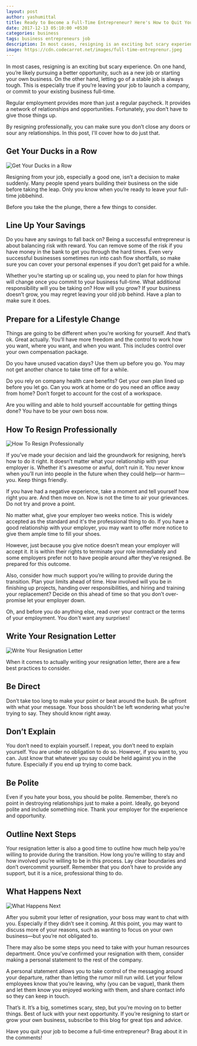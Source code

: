 ```yaml
---
layout: post
author: yashumittal
title: Ready to Become a Full-Time Entrepreneur? Here's How to Quit Your Job
date: 2017-12-13 05:10:00 +0530
categories: business
tags: business entrepreneurs job
description: In most cases, resigning is an exciting but scary experience. On one hand, you’re likely pursuing a better opportunity, such as a new job or starting your own business.
image: https://cdn.codecarrot.net/images/full-time-entreprenur.jpeg
---
```


In most cases, resigning is an exciting but scary experience. On one hand, you’re likely pursuing a better opportunity, such as a new job or starting your own business. On the other hand, letting go of a stable job is always tough. This is especially true if you’re leaving your job to launch a company, or commit to your existing business full-time.

Regular employment provides more than just a regular paycheck. It provides a network of relationships and opportunities. Fortunately, you don’t have to give those things up.

By resigning professionally, you can make sure you don’t close any doors or sour any relationships. In this post, I'll cover how to do just that.

## Get Your Ducks in a Row

![Get Your Ducks in a Row](https://cdn.codecarrot.net/images/ducks-in-row.jpeg)

Resigning from your job, especially a good one, isn’t a decision to make suddenly. Many people spend years building their business on the side before taking the leap. Only you know when you’re ready to leave your full-time jobbehind.

Before you take the the plunge, there a few things to consider.

## Line Up Your Savings

Do you have any savings to fall back on? Being a successful entrepreneur is about balancing risk with reward. You can remove some of the risk if you have money in the bank to get you through the hard times. Even very successful businesses sometimes run into cash flow shortfalls, so make sure you can cover your personal expenses if you don’t get paid for a while.

Whether you’re starting up or scaling up, you need to plan for how things will change once you commit to your business full-time. What additional responsibility will you be taking on? How will you grow? If your business doesn’t grow, you may regret leaving your old job behind. Have a plan to make sure it does.

## Prepare for a Lifestyle Change

Things are going to be different when you’re working for yourself. And that’s ok. Great actually. You’ll have more freedom and the control to work how you want, where you want, and when you want. This includes control over your own compensation package.

Do you have unused vacation days? Use them up before you go. You may not get another chance to take time off for a while.

Do you rely on company health care benefits? Get your own plan lined up before you let go.
Can you work at home or do you need an office away from home? Don’t forget to account for the cost of a workspace.

Are you willing and able to hold yourself accountable for getting things done? You have to be your own boss now.

## How To Resign Professionally

![How To Resign Professionally](https://cdn.codecarrot.net/images/resign-professionally.jpeg)

If you’ve made your decision and laid the groundwork for resigning, here’s how to do it right.
It doesn’t matter what your relationship with your employer is. Whether it's awesome or awful, don’t ruin it. You never know when you’ll run into people in the future when they could help—or harm—you. Keep things friendly.

If you have had a negative experience, take a moment and tell yourself how right you are. And then move on. Now is not the time to air your grievances. Do not try and prove a point.

No matter what, give your employer two weeks notice. This is widely accepted as the standard and it's the professional thing to do. If you have a good relationship with your employer, you may want to offer more notice to give them ample time to fill your shoes.

However, just because you give notice doesn’t mean your employer will accept it. It is within their rights to terminate your role immediately and some employers prefer not to have people around after they’ve resigned. Be prepared for this outcome.

Also, consider how much support you’re willing to provide during the transition. Plan your limits ahead of time. How involved will you be in finishing up projects, handing over responsibilities, and hiring and training your replacement? Decide on this ahead of time so that you don’t over-promise let your employer down.

Oh, and before you do anything else, read over your contract or the terms of your employment. You don't want any surprises!

## Write Your Resignation Letter

![Write Your Resignation Letter](https://cdn.codecarrot.net/images/resignation-letter.jpeg)

When it comes to actually writing your resignation letter, there are a few best practices to consider.

## Be Direct

Don’t take too long to make your point or beat around the bush. Be upfront with what your message. Your boss shouldn’t be left wondering what you’re trying to say. They should know right away.

## Don’t Explain

You don’t need to explain yourself. I repeat, you don’t need to explain yourself. You are under no obligation to do so. However, if you want to, you can. Just know that whatever you say could be held against you in the future. Especially if you end up trying to come back.

## Be Polite

Even if you hate your boss, you should be polite. Remember, there’s no point in destroying relationships just to make a point. Ideally, go beyond polite and include something nice. Thank your employer for the experience and opportunity.

## Outline Next Steps

Your resignation letter is also a good time to outline how much help you’re willing to provide during the transition. How long you’re willing to stay and how involved you’re willing to be in this process. Lay clear boundaries and don’t overcommit yourself. Remember that you don’t have to provide any support, but it is a nice, professional thing to do.

## What Happens Next

![What Happens Next](https://cdn.codecarrot.net/images/cup-of-coffee.jpeg)

After you submit your letter of resignation, your boss may want to chat with you. Especially if they didn’t see it coming. At this point, you may want to discuss more of your reasons, such as wanting to focus on your own business—but you’re not obligated to.

There may also be some steps you need to take with your human resources department. Once you've confirmed your resignation with them, consider making a personal statement to the rest of the company.

A personal statement allows you to take control of the messaging around your departure, rather than letting the rumor mill run wild. Let your fellow employees know that you’re leaving, why (you can be vague), thank them and let them know you enjoyed working with them, and share contact info so they can keep in touch.

That’s it. It’s a big, sometimes scary, step, but you’re moving on to better things. Best of luck with your next opportunity. If you’re resigning to start or grow your own business, subscribe to this blog for great tips and advice.

Have you quit your job to become a full-time entrepreneur? Brag about it in the comments!
